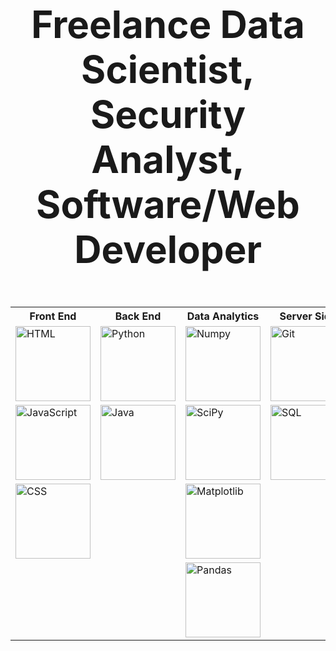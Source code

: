 <!DOCTYPE html>
<!-- Profile for github-->
<html lang="en">
  <head>
    <header>
      <h1 style="font-size:60px;" text-align: center><strong>Freelance Data Scientist, Security Analyst, Software/Web Developer</strong></h1>
    </header>
  </head>
  <body>
    <table class="center">
      <tr>
        <th>Front End</th>
        <th>Back End</th>
        <th>Data Analytics</th>
        <th>Server Side</th>
      </tr>
      <tr>
        <td><img src="https://upload.wikimedia.org/wikipedia/commons/thumb/8/82/Devicon-html5-plain.svg/800px-Devicon-html5-plain.svg.png" alt="HTML" style="width:120px;height:120px;"></td>
        <td><img src="https://s3.dualstack.us-east-2.amazonaws.com/pythondotorg-assets/media/community/logos/python-logo-only.png" alt="Python" style="width:120px;height:120px;"></td>
        <td><img src="https://www.freedownloadlogo.com/logos/n/numpy.svg" alt="Numpy" style="width:120px;height:120px;"></td>
        <td><img src="https://upload.wikimedia.org/wikipedia/commons/e/e0/Git-logo.svg" alt="Git" style="width:120px;height:120px;"></td>
       </tr>
       <tr>
        <td><img src="https://upload.wikimedia.org/wikipedia/commons/thumb/9/99/Unofficial_JavaScript_logo_2.svg/1024px-Unofficial_JavaScript_logo_2.svg.png" alt="JavaScript" style="width:120px;height:120px;"></td>
        <td><img src="https://upload.wikimedia.org/wikipedia/ru/3/39/Java_logo.svg" alt="Java" style="width:120px;height:120px;"></td>
        <td><img src="https://upload.wikimedia.org/wikipedia/commons/b/b2/SCIPY_2.svg" alt="SciPy" style="width:120px;height:120px;"></td>
        <td><img src="https://upload.wikimedia.org/wikipedia/commons/6/6f/Sql_database_shortcut_icon.png" alt="SQL" style="width:120px;height:120px;"></td>
       </tr>
       <tr>
        <td><img src="https://upload.wikimedia.org/wikipedia/commons/d/d5/CSS3_logo_and_wordmark.svg" alt="CSS" style="width:120px;height:120px;"></td>
        <td><!-- Placeholder--></td>
        <td><img src="https://upload.wikimedia.org/wikipedia/commons/8/84/Matplotlib_icon.svg" alt="Matplotlib" style="width:120px;height:120px;"></td>
        <td><!-- Placeholder--></td>
       </tr>
       <tr>
         <td><!-- Placeholder--></td>
         <td><!-- Placeholder--></td>
         <td><img src="https://upload.wikimedia.org/wikipedia/commons/2/22/Pandas_mark.svg" alt="Pandas" style="width:120px;height:120px;"></td>
         <td><!-- Placeholder--></td>
       </tr>
   </table>
  </body>
</html>
